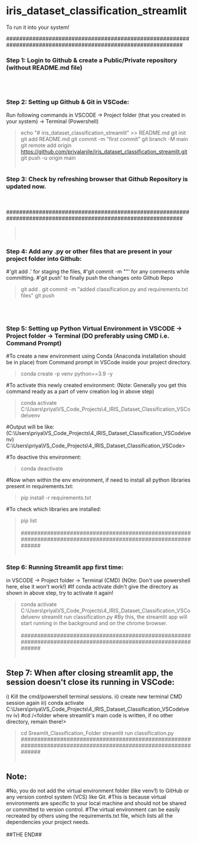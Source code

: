 ﻿# iris_dataset_classification_streamlit 
 To run it into your system! 
 
############################################################################################################## 
### Step 1: Login to Github & create a Public/Private repository (without README.md file) 
<br></br>
### Step 2: Setting up Github & Git in VSCode: 
Run following commands in VSCODE -> Project folder (that you created in your system) -> Terminal (Powershell) 
>echo "# iris_dataset_classification_streamlit" >> README.md 
>git init 
>git add README.md 
>git commit -m "first commit" 
>git branch -M main 
>git remote add origin https://github.com/priyalanile/iris_dataset_classification_streamlit.git 
>git push -u origin main 
<br></br>
### Step 3: Check by refreshing browser that Github Repository is updated now. 
<br></br> 
############################################################################################################## 
><br></br>
### Step 4: Add any .py or other files that are present in your project folder into Github: 
#'git add .' for staging the files, 
#'git commit -m "<comments>"' for any comments while committing. 
#'git push' to finally push the changes onto Github Repo 

>git add . 
>git commit -m "added classification.py and requirements.txt files" 
>git push 

<br></br>
### Step 5: Setting up Python Virtual Environment in VSCODE -> Project folder -> Terminal (DO preferably using CMD i.e. Command Prompt) 

#To create a new environment using Conda (Anaconda installation should be in place) from Command prompt in VSCode inside your project directory. 
>conda create -p venv python==3.9 -y 

#To activate this newly created environment: (Note: Generally you get this command ready as a part of venv creation log in above step) 
>conda activate C:\Users\priya\VS_Code_Projects\4_IRIS_Dataset_Classification_VSCode\venv 

#Output will be like: 
(C:\Users\priya\VS_Code_Projects\4_IRIS_Dataset_Classification_VSCode\venv) C:\Users\priya\VS_Code_Projects\4_IRIS_Dataset_Classification_VSCode> 

#To deactive this environment: 
>conda deactivate 

#Now when within the env environment, if need to install all python libraries present in requirements.txt: 
>pip install -r requirements.txt 

#To check which libraries are installed: 
>pip list 
<br></br>
############################################################################################################## 
><br></br>
### Step 6: Running Streamlit app first time: 
in VSCODE -> Project folder -> Terminal (CMD) (NOte: Don't use powershell here, else it won't work!) 
#If conda activate didn't give the directory as shown in above step, try to activate it again! 
>conda activate C:\Users\priya\VS_Code_Projects\4_IRIS_Dataset_Classification_VSCode\venv 
>streamlit run classification.py 
#By this, the streamlit app will start running in the background and on the chrome browser. 
><br></br>
############################################################################################################## 
><br></br>
## Step 7: When after closing streamlit app, the session doesn't close its running in VSCode: 
i) Kill the cmd/powershell terminal sessions. 
ii) create new terminal CMD session again 
iii) conda activate C:\Users\priya\VS_Code_Projects\4_IRIS_Dataset_Classification_VSCode\venv 
iv) #cd /<folder where streamlit's main code is written, if no other directory, remain there!> 
>cd Sreamlit_Classification_Folder 
>streamlit run classification.py 
############################################################################################################## 
><br></br>
## Note: 
#No, you do not add the virtual environment folder (like venv1) to GitHub or any version control system (VCS) like Git. 
#This is because virtual environments are specific to your local machine and should not be shared or committed to version control. 
#The virtual environment can be easily recreated by others using the requirements.txt file, which lists all the dependencies your project needs. 
<br></br>
##THE END##
